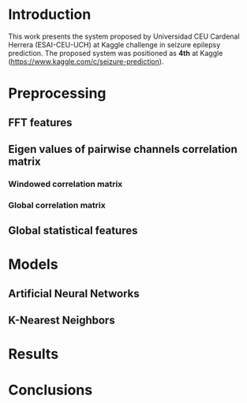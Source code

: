 # Introduction

This work presents the system proposed by Universidad CEU Cardenal
Herrera (ESAI-CEU-UCH) at Kaggle challenge in seizure epilepsy
prediction. The proposed system was positioned as **4th** at Kaggle
(https://www.kaggle.com/c/seizure-prediction).

# Preprocessing

## FFT features

## Eigen values of pairwise channels correlation matrix

### Windowed correlation matrix

### Global correlation matrix

## Global statistical features

# Models

## Artificial Neural Networks

## K-Nearest Neighbors

# Results

# Conclusions
